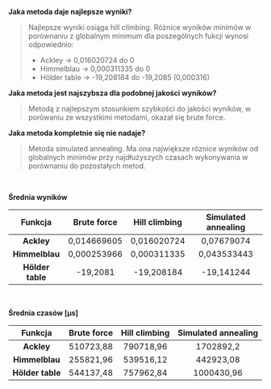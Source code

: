 **Jaka metoda daje najlepsze wyniki?**
> Najlepsze wyniki osiąga hill climbing. Różnice wyników minimów w porównaniu z globalnym minimum dla poszególnych fukcji wynosi odpowiednio:
> - Ackley &rarr; 0,016020724 do 0
> - Himmelblau &rarr; 0,000311335 do 0
> - Hölder table &rarr; -19,208184 do -19,2085 (0,000316) 
> 
**Jaka metoda jest najszybsza dla podobnej jakości wyników?**
> Metodą z najlepszym stosunkiem szybkości do jakości wyników, w porówaniu ze wszystkimi metodami, okazał się brute force.
> 
**Jaka metoda kompletnie się nie nadaje?**
> Metoda simulated annealing. Ma ona największe róznice wyników od globalnych minimów przy najdłużyszych czasach wykonywania w porównaniu do pozostałych metod.
>
<br>

**Średnia wyników**

| **Funkcja**      | **Brute force** | **Hill climbing** | **Simulated annealing** |
|:----------------:|:---------------:|:-----------------:|:-----------------------:|
| **Ackley**       | 0,014669605     | 0,016020724       |       0,07679074        |
| **Himmelblau**   | 0,000253966     | 0,000311335       |       0,043533443       |
| **Hölder table** | -19,2081          | -19,208184        |       -19,141244        |





<br>

**Średnia czasów [μs]**

| **Funkcja**      | **Brute force** | **Hill climbing** | **Simulated annealing** |
|:----------------:|:---------------:|:-----------------:|:-----------------------:|
| **Ackley**       | 510723,88       | 790718,96         |        1702892,2        |
| **Himmelblau**   | 255821,96       | 539516,12         |        442923,08        |
| **Hölder table** | 544137,48       | 757962,84         |       1000430,96        |









